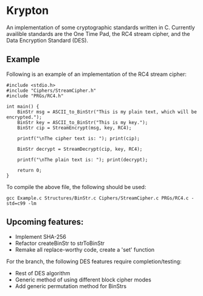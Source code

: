 # Krypton
An implementation of some cryptographic standards written in C. Currently availible standards are the One Time Pad, the RC4 stream cipher, and the Data Encryption Standard (DES).

## Example
Following is an example of an implementation of the RC4 stream cipher:

```
#include <stdio.h>
#include "Ciphers/StreamCipher.h"
#include "PRGs/RC4.h"

int main() {
	BinStr msg = ASCII_to_BinStr("This is my plain text, which will be encrypted.");
	BinStr key = ASCII_to_BinStr("This is my key.");
	BinStr cip = StreamEncrypt(msg, key, RC4);

	printf("\nThe cipher text is: "); print(cip);

	BinStr decrypt = StreamDecrypt(cip, key, RC4);

	printf("\nThe plain text is: "); print(decrypt);

	return 0;
}
```

To compile the above file, the following should be used:

```
gcc Example.c Structures/BinStr.c Ciphers/StreamCipher.c PRGs/RC4.c -std=c99 -lm
```

## Upcoming features:
* Implement SHA-256
* Refactor createBinStr to strToBinStr
* Remake all replace-worthy code, create a 'set' function

For the branch, the following DES features require completion/testing:
* Rest of DES algorithm
* Generic method of using different block cipher modes
* Add generic permutation method for BinStrs
